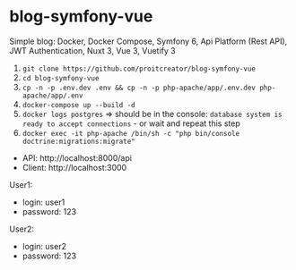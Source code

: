 # blog-symfony-vue
Simple blog: Docker, Docker Compose, Symfony 6, Api Platform (Rest API), JWT Authentication, Nuxt 3, Vue 3, Vuetify 3

1. `git clone https://github.com/proitcreator/blog-symfony-vue`
2. `cd blog-symfony-vue`
3. `cp -n -p .env.dev .env && cp -n -p php-apache/app/.env.dev php-apache/app/.env`
4. `docker-compose up --build -d`
5. `docker logs postgres` => should be in the console: `database system is ready to accept connections` - or wait and repeat this step
6. `docker exec -it php-apache /bin/sh -c "php bin/console doctrine:migrations:migrate"`

- API: http://localhost:8000/api
- Client: http://localhost:3000
  
User1:
- login: user1
- password: 123

User2:
- login: user2
- password: 123
